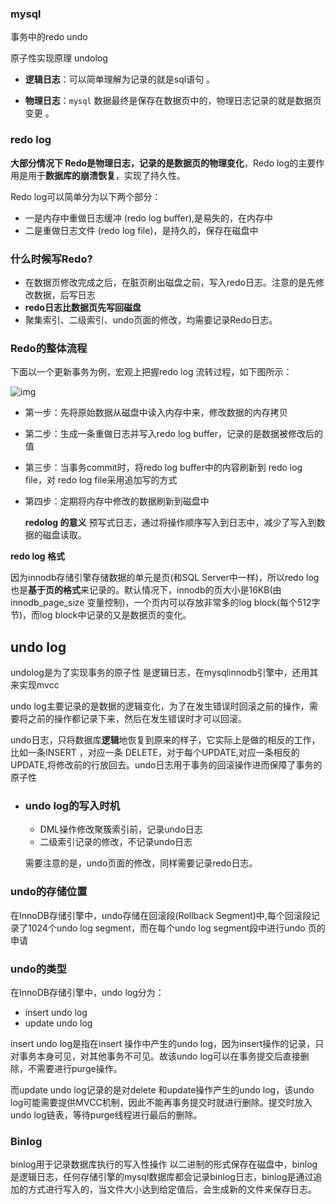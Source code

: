 ###  mysql

事务中的redo undo

原子性实现原理 undolog



- **逻辑日志**：可以简单理解为记录的就是sql语句 。

- **物理日志**：`mysql` 数据最终是保存在数据页中的，物理日志记录的就是数据页变更 。

  

### redo log

**大部分情况下 Redo是物理日志，记录的是数据页的物理变化**，Redo log的主要作用是用于**数据库的崩溃恢复**，实现了持久性。

Redo log可以简单分为以下两个部分：

- 一是内存中重做日志缓冲 (redo log buffer),是易失的，在内存中
- 二是重做日志文件 (redo log file)，是持久的，保存在磁盘中

### 什么时候写Redo?

- 在数据页修改完成之后，在脏页刷出磁盘之前，写入redo日志。注意的是先修改数据，后写日志
- **redo日志比数据页先写回磁盘**
- 聚集索引、二级索引、undo页面的修改，均需要记录Redo日志。

### Redo的整体流程

下面以一个更新事务为例，宏观上把握redo log 流转过程，如下图所示：

![img](https:////upload-images.jianshu.io/upload_images/5652417-a5f90ca64ed10d4d.png?imageMogr2/auto-orient/strip|imageView2/2/w/662/format/webp)



- 第一步：先将原始数据从磁盘中读入内存中来，修改数据的内存拷贝

- 第二步：生成一条重做日志并写入redo log buffer，记录的是数据被修改后的值

- 第三步：当事务commit时，将redo log buffer中的内容刷新到 redo log file，对 redo log file采用追加写的方式

- 第四步：定期将内存中修改的数据刷新到磁盘中

  

  

  **redolog 的意义**  预写式日志，通过将操作顺序写入到日志中，减少了写入到数据的磁盘读取。

  

**redo log 格式**

因为innodb存储引擎存储数据的单元是页(和SQL Server中一样)，所以redo log也是**基于页的格式**来记录的。默认情况下，innodb的页大小是16KB(由 innodb_page_size 变量控制)，一个页内可以存放非常多的log block(每个512字节)，而log block中记录的又是数据页的变化。

## undo log

undolog是为了实现事务的原子性 是逻辑日志，在mysqlinnodb引擎中，还用其来实现mvcc

undo log主要记录的是数据的逻辑变化，为了在发生错误时回滚之前的操作，需要将之前的操作都记录下来，然后在发生错误时才可以回滚。

undo日志，只将数据库**逻辑**地恢复到原来的样子，它实际上是做的相反的工作，比如一条INSERT ，对应一条 DELETE，对于每个UPDATE,对应一条相反的 UPDATE,将修改前的行放回去。undo日志用于事务的回滚操作进而保障了事务的原子性

- ### undo log的写入时机

  - DML操作修改聚簇索引前，记录undo日志
  - 二级索引记录的修改，不记录undo日志

  需要注意的是，undo页面的修改，同样需要记录redo日志。



### undo的存储位置

在InnoDB存储引擎中，undo存储在回滚段(Rollback Segment)中,每个回滚段记录了1024个undo log segment，而在每个undo log segment段中进行undo 页的申请



### undo的类型

在InnoDB存储引擎中，undo log分为：

- insert undo log
- update undo log

insert undo log是指在insert 操作中产生的undo log，因为insert操作的记录，只对事务本身可见，对其他事务不可见。故该undo log可以在事务提交后直接删除，不需要进行purge操作。

而update undo log记录的是对delete 和update操作产生的undo log，该undo log可能需要提供MVCC机制，因此不能再事务提交时就进行删除。提交时放入undo log链表，等待purge线程进行最后的删除。



### Binlog

binlog用于记录数据库执行的写入性操作 以二进制的形式保存在磁盘中，binlog是逻辑日志，任何存储引擎的mysql数据库都会记录binlog日志，binlog是通过追加的方式进行写入的，当文件大小达到给定值后，会生成新的文件来保存日志。

